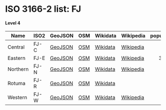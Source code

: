 # ISO 3166-2 list: FJ


#### Level 4
Name | ISO2 | GeoJSON | OSM | Wikidata | Wikipedia | population 
--- | --- | --- | --- | --- | --- | --: 
Central | FJ-C | [GeoJSON](../../export/geojson/q8/iso2/FJ/FJ-C.geojson) | [OSM](https://www.openstreetmap.org/relation/4632579) | [Wikidata](https://www.wikidata.org/wiki/Q1053789) | [Wikipedia](http://en.wikipedia.org/wiki/en%3ACentral%20Division%2C%20Fiji) | 
Eastern | FJ-E | [GeoJSON](../../export/geojson/q8/iso2/FJ/FJ-E.geojson) | [OSM](https://www.openstreetmap.org/relation/4632580) | [Wikidata](https://www.wikidata.org/wiki/Q182169) | [Wikipedia](http://en.wikipedia.org/wiki/en%3AEastern%20Division%2C%20Fiji) | 37,311
Northern | FJ-N | [GeoJSON](../../export/geojson/q8/iso2/FJ/FJ-N.geojson) | [OSM](https://www.openstreetmap.org/relation/4632581) | [Wikidata](https://www.wikidata.org/wiki/Q1062430) | [Wikipedia](http://en.wikipedia.org/wiki/en%3ANorthern%20Division%2C%20Fiji) | 
Rotuma | FJ-R | [GeoJSON](../../export/geojson/q8/iso2/FJ/FJ-R.geojson) | [OSM](https://www.openstreetmap.org/relation/7223650) | [Wikidata](https://www.wikidata.org/wiki/Q459763) |  | 
Western | FJ-W | [GeoJSON](../../export/geojson/q8/iso2/FJ/FJ-W.geojson) | [OSM](https://www.openstreetmap.org/relation/4632582) | [Wikidata](https://www.wikidata.org/wiki/Q1062451) | [Wikipedia](http://en.wikipedia.org/wiki/en%3AWestern%20Division%2C%20Fiji) | 
